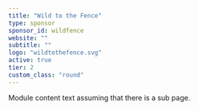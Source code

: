 ```yaml
---
title: "Wild to the Fence"
type: sponsor
sponsor_id: wildfence
website: ""
subtitle: ""
logo: "wildtothefence.svg"
active: true
tier: 2
custom_class: "round"
---
```

Module content text assuming that there is a sub page.
